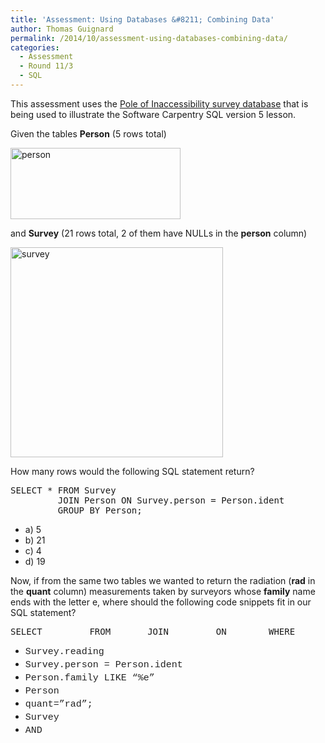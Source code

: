 ```yaml
---
title: 'Assessment: Using Databases &#8211; Combining Data'
author: Thomas Guignard
permalink: /2014/10/assessment-using-databases-combining-data/
categories:
  - Assessment
  - Round 11/3
  - SQL
---
```

This assessment uses the [Pole of Inaccessibility survey database][1] that is being used to illustrate the Software Carpentry SQL version 5 lesson.

Given the tables **Person** (5 rows total)

[<img class="alignnone size-full wp-image-9204" alt="person" src="http://teaching.software-carpentry.org/wp-content/uploads/2014/10/person.png" width="272" height="114" />][2]

and **Survey** (21 rows total, 2 of them have NULLs in the **person** column)

[<img class="alignnone size-full wp-image-9205" alt="survey" src="http://teaching.software-carpentry.org/wp-content/uploads/2014/10/survey.png" width="340" height="336" />][3]

How many rows would the following SQL statement return?

<pre>SELECT * FROM Survey
         JOIN Person ON Survey.person = Person.ident
         GROUP BY Person;</pre>

*   a) 5
*   b) 21
*   c) 4
*   d) 19

Now, if from the same two tables we wanted to return the radiation (**rad** in the **quant** column) measurements taken by surveyors whose **family** name ends with the letter e, where should the following code snippets fit in our SQL statement?

<pre>SELECT _______ FROM _____ JOIN _______ ON ______ WHERE _________</pre>

*   <span style="color: #222222; font-family: 'Courier 10 Pitch', Courier, monospace; font-size: 15px; line-height: 21px;">Survey.reading</span>
*   <span style="color: #222222; font-family: 'Courier 10 Pitch', Courier, monospace; font-size: 15px; line-height: 21px;">Survey.person = Person.ident</span>
*   <span style="color: #222222; font-family: 'Courier 10 Pitch', Courier, monospace; font-size: 15px; line-height: 21px;">Person.family LIKE &#8220;%e&#8221;</span>
*   <span style="color: #222222; font-family: 'Courier 10 Pitch', Courier, monospace; font-size: 15px; line-height: 21px;">Person</span>
*   <span style="color: #222222; font-family: 'Courier 10 Pitch', Courier, monospace; font-size: 15px; line-height: 21px;">quant=&#8221;rad&#8221;;</span>
*   <span style="color: #222222; font-family: 'Courier 10 Pitch', Courier, monospace; font-size: 15px; line-height: 21px;">Survey</span>
*   <span style="color: #222222; font-family: 'Courier 10 Pitch', Courier, monospace; font-size: 15px; line-height: 21px;">AND</span>

 [1]: https://github.com/swcarpentry/bc/blob/gh-pages/novice/sql/gen-survey-database.sql
 [2]: http://teaching.software-carpentry.org/wp-content/uploads/2014/10/person.png
 [3]: http://teaching.software-carpentry.org/wp-content/uploads/2014/10/survey.png
